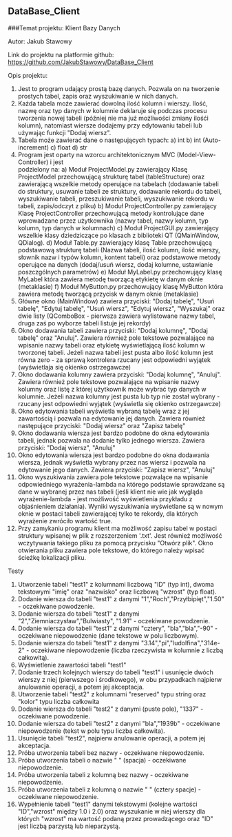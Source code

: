 ## DataBase_Client

###Temat projektu: Klient Bazy Danych

Autor: Jakub Stawowy

Link do projektu na platformie github: https://github.com/JakubStawowy/DataBase_Client

Opis projektu:
1) Jest to program udający prostą bazę danych. Pozwala on na tworzenie prostych tabel, zapis oraz wyszukiwanie w nich danych. 
2) Każda tabela może zawierać dowolną ilość kolumn i wierszy. Ilość, nazwę oraz typ danych w kolumnie deklaruje się podczas procesu tworzenia nowej tabeli (później nie ma już możliwości zmiany ilośći kolumn), natomiast wiersze dodajemy przy edytowaniu tabeli lub używając funkcji "Dodaj wiersz".
3) Tabela może zawierać dane o następujących typach:
  a) int
  b) int (Auto-increment)
  c) float
  d) str
4) Program jest oparty na wzorcu architektonicznym MVC (Model-View-Controller) i jest      
 podzielony na:
  a) Moduł ProjectModel.py zawierający Klasę ProjectModel przechowującą strukturę tabel (tableStructure) oraz zawierającą wszelkie metody operujące na tabelach (dodawanie tabeli do struktury, usuwanie tabeli ze struktury, dodawanie rekordu do tabeli, wyszukiwanie tabeli, przeszukiwanie tabeli, wyszukiwanie rekordu w tabeli, zapis/odczyt z pliku)
  b) Moduł ProjectController.py zawierający Klasę ProjectController przechowującą metody kontrolujące dane wprowadzane przez użytkownika (nazwy tabel, nazwy kolumn, typ kolumn, typ danych w kolumnach)
  c) Moduł ProjectGUI.py zawierający wszelkie klasy dziedziczące po klasach z biblioteki QT (QMainWindow, QDialog).
  d) Moduł Table.py zawierający klasę Table przechowującą podstawową strukturę tabeli (Nazwa tabeli, ilość kolumn, ilość wierszy, słownik nazw i typów kolumn, kontent tabeli) oraz podstawowe metody operujące na danych (dodaj/usuń wiersz, dodaj kolumne, ustawianie poszczgólnych parametrów)
  e) Moduł MyLabel.py przechowujący klasę MyLabel która zawiera metodę tworzącą etykietę w danym oknie (metaklasie)
  f) Moduł MyButton.py przechowujący klasę MyButton która zawiera metodę tworzącą przycisk w danym oknie (metaklasie)
5) Główne okno (MainWindow) zawiera przyciski: "Dodaj tabelę", "Usuń tabelę", "Edytuj tabelę", "Usuń wiersz", "Edytuj wiersz", "Wyszukaj" oraz dwie listy (QComboBox - pierwsza zawiera wylistowane nazwy tabel, druga zaś po wyborze tabeli listuje jej rekordy)
6) Okno dodawania tabeli zawiera przyciski: "Dodaj kolumnę", "Dodaj tabelę" oraz "Anuluj". Zawiera również pole tekstowe pozwalające na wpisanie nazwy tabeli oraz etykietę wyświetlającą ilość kolumn w tworzonej tabeli. Jeżeli nazwa tabeli jest pusta albo ilość kolumn jest równa zero - za sprawą kontrolera rzucany jest odpowiedni wyjątek (wyświetlaja się okienko ostrzegawcze)
7) Okno dodawania kolumny zawiera przyciski: "Dodaj kolumnę", "Anuluj". Zawiera również pole tekstowe pozwalające na wpisanie nazwy kolumny oraz listę z której użytkownik może wybrać typ danych w kolumnie. Jeżeli nazwa kolumny jest pusta lub typ nie został wybrany - rzucany jest odpowiedni wyjątek (wyświetla się okienko ostrzegawcze)
8) Okno edytowania tabeli wyświetla wybraną tabelę wraz z jej zawartością i pozwala na edytowanie jej danych. Zawiera również następujące przyciski: "Dodaj wiersz" oraz "Zapisz tabelę"
9) Okno dodawania wiersza jest bardzo podobne do okna edytowania tabeli, jednak pozwala na dodanie tylko jednego wiersza. Zawiera przyciski: "Dodaj wiersz", "Anuluj"
10) Okno edytowania wiersza jest bardzo podobne do okna dodawania wiersza, jednak wyświetla wybrany przez nas wiersz i pozwala na edytowanie jego danych. Zawiera przyciski: "Zapisz wiersz", "Anuluj"
11) Okno wyszukiwania zawiera pole tekstowe pozwalące na wpisanie odpowiedniego wyrażenia-lambda na którego podstawie sprawdzane są dane w wybranej przez nas tabeli (jeśli klient nie wie jak wygląda wyrażenie-lambda - jest możliwość wyświetlenia przykładu z objaśnieniem działania). Wyniki wyszukiwania wyświetlane są w nowym oknie w postaci tabeli zawierającej tylko te rekordy, dla których wyrażenie zwróciło wartość true.
12) Przy zamykaniu programu klient ma możliwość zapisu tabel w postaci struktury wpisanej w plik z rozszerzeniem '.txt'. Jest również możliwość wczytywania takiego pliku za pomocą przycisku "Otwórz plik". Okno otwierania pliku zawiera pole tekstowe, do którego należy wpisać ścieżkę lokalizacji pliku.

Testy

1) Utworzenie tabeli "test1" z kolumnami liczbową "ID" (typ int), dwoma tekstowymi "imię" oraz "nazwisko" oraz liczbową "wzrost" (typ float).
2) Dodanie wiersza do tabeli "test1" z danymi "1","Roch","Przyłbipięt","1.50" - oczekiwane powodzenie.
3) Dodanie wiersza do tabeli "test1" z danymi "2","Ziemniaczysław","Bulwiasty", "1.91" - oczekiwane powodzenie.
4) Dodanie wiersza do tabeli "test1" z danymi "cztery", "bla","bla","-90" - oczekiwane niepowodzenie (dane tekstowe w polu liczbowym).
5) Dodanie wiersza do tabeli "test1" z danymi "3.14","pi","ludolfina","314e-2" - oczekiwane niepowodzenie (liczba rzeczywista w kolumnie z liczbą całkowitą).
6) Wyświetlenie zawartości tabeli "test1"
7) Dodanie trzech kolejnych wierszy do tabeli "test1" i usunięcie dwóch wierszy z niej (pierwszego i środkowego), w obu przypadkach najpierw anulowanie operacji, a potem jej akceptacja.
8) Utworzenie tabeli "test2" z kolumnami "reserved" typu string oraz "kolor" typu liczba całkowita
9) Dodanie wiersza do tabeli "test2" z danymi (puste pole), "1337" - oczekiwane powodzenie.
10) Dodanie wiersza do tabeli "test2" z danymi "bla","1939b" - oczekiwane niepowodzenie (tekst w polu typu liczba całkowita).
11) Usunięcie tabeli "test2", najpierw anulowanie operacji, a potem jej akceptacja.
12) Próba utworzenia tabeli bez nazwy - oczekiwane niepowodzenie.
13) Próba utworzenia tabeli o nazwie " " (spacja) - oczekiwane niepowodzenie.
14) Próba utworzenia tabeli z kolumną bez nazwy - oczekiwane niepowodzenie.
15) Próba utworzenia tabeli z kolumną o nazwie "    " (cztery spacje) - oczekiwane niepowodzenie.
16) Wypełnienie tabeli "test1" danymi tekstowymi (kolejne wartości "ID","wzrost" między 1.0 i 2.0) oraz wyszukanie w niej wierszy dla których "wzrost" ma wartość podaną przez prowadzącego oraz "ID" jest liczbą parzystą lub nieparzystą. 
